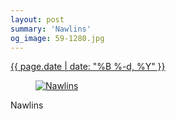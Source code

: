 ```yaml
---
layout: post
summary: 'Nawlins'
og_image: 59-1280.jpg
---
```


<p>
 <time>
  <a href="/59">
   {{ page.date | date: "%B %-d, %Y" }}
  </a>
 </time>
 <a href="/59">
  <figure data-taken="9/28/2013">
   <img alt="Nawlins" sizes="(min-width: 700px) 50vw, calc(100vw - 2rem)" src="{{ site.assets_url }}/59-640.jpg" srcset="{{ site.assets_url }}/59-1280.jpg 1280w, {{ site.assets_url }}/59-960.jpg 960w, {{ site.assets_url }}/59-640.jpg 640w, {{ site.assets_url }}/59-320.jpg 320w"/>
  </figure>
 </a>
 <span>
  Nawlins
 </span>
</p>
